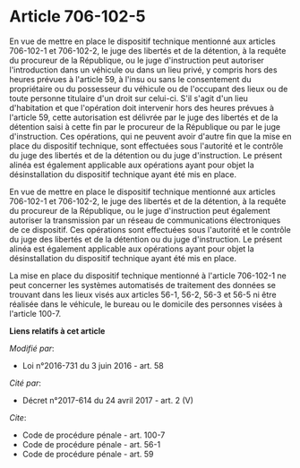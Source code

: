 # Article 706-102-5

En vue de mettre en place le dispositif technique mentionné aux articles 706-102-1 et 706-102-2, le juge des libertés et de
la détention, à la requête du procureur de la République, ou le juge d'instruction peut autoriser l'introduction dans un
véhicule ou dans un lieu privé, y compris hors des heures prévues à l'article 59, à l'insu ou sans le consentement du
propriétaire ou du possesseur du véhicule ou de l'occupant des lieux ou de toute personne titulaire d'un droit sur celui-ci.
S'il s'agit d'un lieu d'habitation et que l'opération doit intervenir hors des heures prévues à l'article 59, cette
autorisation est délivrée par le juge des libertés et de la détention saisi à cette fin par le procureur de la République ou
par le juge d'instruction. Ces opérations, qui ne peuvent avoir d'autre fin que la mise en place du dispositif technique,
sont effectuées sous l'autorité et le contrôle du juge des libertés et de la détention ou du juge d'instruction. Le présent
alinéa est également applicable aux opérations ayant pour objet la désinstallation du dispositif technique ayant été mis en
place. 

En vue de mettre en place le dispositif technique mentionné aux articles 706-102-1 et 706-102-2, le juge des libertés et de
la détention, à la requête du procureur de la République, ou le juge d'instruction peut également autoriser la transmission
par un réseau de communications électroniques de ce dispositif. Ces opérations sont effectuées sous l'autorité et le contrôle
du juge des libertés et de la détention ou du juge d'instruction. Le présent alinéa est également applicable aux opérations
ayant pour objet la désinstallation du dispositif technique ayant été mis en place. 

La mise en place du dispositif technique mentionné à l'article 706-102-1 ne peut concerner les systèmes automatisés de
traitement des données se trouvant dans les lieux visés aux articles 56-1, 56-2, 56-3 et 56-5 ni être réalisée dans le
véhicule, le bureau ou le domicile des personnes visées à l'article 100-7.

**Liens relatifs à cet article**

_Modifié par_:

  - Loi n°2016-731 du 3 juin 2016 - art. 58

_Cité par_:

  - Décret n°2017-614 du 24 avril 2017 - art. 2 (V)

_Cite_:

  - Code de procédure pénale - art. 100-7
  - Code de procédure pénale - art. 56-1
  - Code de procédure pénale - art. 59
